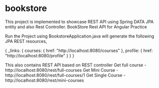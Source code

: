 # bookstore

This project is implemented to showcase REST API using Spring DATA JPA entity and also Rest Controller. 
BookStore Rest API for Angular Practice

Run the Project using BookstoreApplication.java will generate the following JPA REST resources,

{
_links: {
courses: {
href: "http://localhost:8080/courses"
},
profile: {
href: "http://localhost:8080/profile"
}
}
}

This also contains REST API based on REST controller 
Get full course - http://localhost:8080/rest/full-courses
Get Mini Course - http://localhost:8080/rest/full-courses/1
Get Single Course - http://localhost:8080/rest/mini-courses

